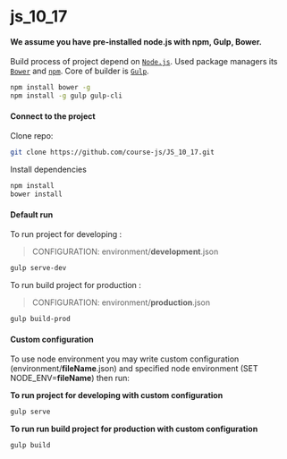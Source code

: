 # js_10_17 #

#### We assume you have pre-installed node.js with npm, Gulp, Bower.

Build process of project depend on [```Node.js```](https://nodejs.org). Used package managers its [```Bower```](https://bower.io/) and [```npm```](https://www.npmjs.com/get-npm). Core of builder is [```Gulp```](https://gulpjs.com/).

```bash
npm install bower -g
npm install -g gulp gulp-cli
```

#### Connect to the project

Clone repo:

```bash
git clone https://github.com/course-js/JS_10_17.git
```

Install dependencies
```bash
npm install
bower install
```

#### Default run

To run project for developing :
> CONFIGURATION: environment/**development**.json

```bash
gulp serve-dev
```

To run build project for production :
> CONFIGURATION: environment/**production**.json

```bash
gulp build-prod
```

#### Custom configuration

To use node environment you may write custom configuration (environment/**fileName**.json) and specified node environment (SET NODE_ENV=**fileName**) then run:

**To run project for developing with custom configuration**
```bash
gulp serve
```

**To run run build project for production with custom configuration**
```bash
gulp build
```
